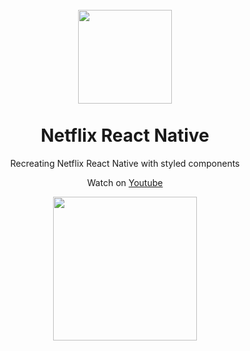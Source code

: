 <h1 align="center">
<br>
  <img src="https://github.com/reginaldop/netflix-html-css/blob/master/images/netflix-logo-2-1.png" width="150">
<br>
<br>
Netflix React Native
</h1>

<p align="center">Recreating Netflix React Native with styled components</p>
<p align="center">Watch on <a href="https://www.youtube.com/watch?v=UTfGq8iaSEQ&t">Youtube</a></p>

<div align="center">
   <a href="https://www.youtube.com/watch?v=UTfGq8iaSEQ&t">
   <img align="center" src="https://github.com/reginaldop/netflix-react-native/blob/master/assets/app.gif" width="230px">
   </a>

</div>
